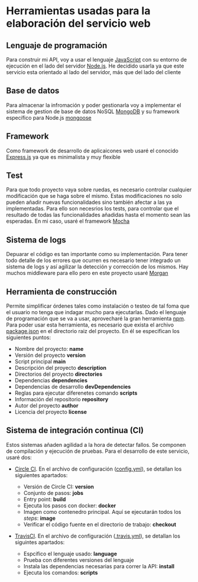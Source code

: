 # Herramientas usadas para la elaboración del servicio web

## Lenguaje de programación
Para construir mi API, voy a usar el lenguaje [JavaScript](https://www.javascript.com) con su entorno de ejecución en el lado del servidor [Node.js](https://nodejs.org/es/). He decidido usarla ya que este servicio esta orientado al lado del servidor, más que del lado del cliente

## Base de datos
Para almacenar la infromación y poder gestionarla voy a implementar el sistema de gestion de base de datos NoSQL [MongoDB](https://www.mongodb.com/es) y su framework específico para Node.js [mongoose](https://mongoosejs.com)

## Framework 
Como framework de desarrollo de aplicaicones web usaré el conocido [Express.js](https://expressjs.com/es/) ya que es minimalista y muy flexible

## Test
Para que todo proyecto vaya sobre ruedas, es necesario controlar cualquier modificación que se haga sobre el mismo. Estas modificaciones no solo pueden añadir nuevas funcionalidades sino también afectar a las ya implementadas. Para ello son necesrios los tests, para controlar que el resultado de todas las funcionalidades añadidas hasta el momento sean las esperadas. En mi caso, usaré el framework [Mocha](https://mochajs.org)

## Sistema de logs
Depuarar el código es tan importante como su implementación. Para tener todo detalle de los errores que ocurren es necesario tener integrado un sistema de logs y así agilizar la detección y corrección de los mismos. Hay muchos middleware para ello pero en este proyecto usaré [Morgan](https://www.npmjs.com/package/morgan)

## Herramienta de construcción
Permite simplificar órdenes tales como instalación o testeo de tal foma que el usuario no tenga que indagar mucho para ejecutarlas. Dado el lenguaje de programación que se va a usar, aprovecharé la gran herramienta [npm](https://www.npmjs.com). Para poder usar esta herramienta, es necesario que exista el archivo [package.json](https://github.com/sergiogp98/MultimediaManagement/blob/master/package.json) en el directorio raiz del proyecto. En él se especifican los siguientes puntos:
* Nombre del proyecto: **name**
* Versión del proyecto **version**
* Script principal **main**
* Descripción del proyecto **description**
* Directorios del proyecto **directories**
* Dependencias **dependencies**
* Dependencias de desarrollo **devDependencies**
* Reglas para ejecutar diferenetes comando **scripts**
* Información del repositorio **repository**
* Autor del proyecto **author**
* Licencia del proyecto **license**

## Sistema de integración continua (CI)
Estos sistemas añaden agilidad a la hora de detectar fallos. Se componen de compilación y ejecución de pruebas. Para el desarrollo de este servicio, usaré dos:  
* [Circle CI](https://circleci.com). En el archivo de configuración ([config.yml]()), se detallan los siguientes apartados:
    * Versión de Circle CI: **version**
    * Conjunto de pasos: **jobs**
    * Entry point: **build**
    * Ejecuta los pasos con docker: **docker**
    * Imagen como contenedro principal. Aquí se ejecutarán todos los *steps*: **image**
    * Verificar el código fuente en el directorio de trabajo: **checkout**

* [TravisCI](https://travis-ci.org/). En el archivo de configuración ([.travis.yml](https://github.com/sergiogp98/MultimediaManagement/blob/master/.travis.yml)), se detallan los siguintes apartados:
    * Espcifico el lenguaje usado: **language**
    * Prueba con diferentes versiones del lenguaje
    * Instala las dependencias necesarias para correr la API: **install** 
    * Ejecuta los comandos: **scripts** 
